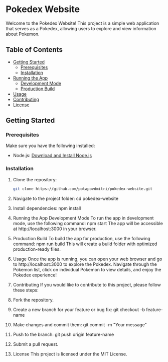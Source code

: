 # Pokedex Website

Welcome to the Pokedex Website! This project is a simple web application that serves as a Pokedex, allowing users to explore and view information about Pokemon.

## Table of Contents

- [Getting Started](#getting-started)
  - [Prerequisites](#prerequisites)
  - [Installation](#installation)
- [Running the App](#running-the-app)
  - [Development Mode](#development-mode)
  - [Production Build](#production-build)
- [Usage](#usage)
- [Contributing](#contributing)
- [License](#license)

## Getting Started

### Prerequisites

Make sure you have the following installed:

- Node.js: [Download and Install Node.js](https://nodejs.org/)

### Installation

1. Clone the repository:

   ```bash
   git clone https://github.com/potapovdmitri/pokedex-website.git
   
2. Navigate to the project folder:
  cd pokedex-website

4. Install dependencies:
  npm install

6. Running the App
Development Mode
To run the app in development mode, use the following command:
  npm start
The app will be accessible at http://localhost:3000 in your browser.

7. Production Build
To build the app for production, use the following command:
  npm run build
This will create a build folder with optimized production-ready files.

8. Usage
Once the app is running, you can open your web browser and go to http://localhost:3000 to explore the Pokedex. Navigate through the Pokemon list, click on individual Pokemon to view details, and enjoy the Pokedex experience!

9. Contributing
If you would like to contribute to this project, please follow these steps:
  1. Fork the repository.
  2. Create a new branch for your feature or bug fix: git checkout -b feature-name
  3. Make changes and commit them: git commit -m "Your message"
  4. Push to the branch: git push origin feature-name
  5. Submit a pull request.
10. License
This project is licensed under the MIT License.
